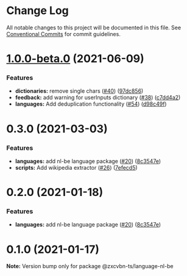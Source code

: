 # Change Log

All notable changes to this project will be documented in this file.
See [Conventional Commits](https://conventionalcommits.org) for commit guidelines.

# [1.0.0-beta.0](https://github.com/zxcvbn-ts/zxcvbn/compare/@zxcvbn-ts/language-nl-be@0.3.0...@zxcvbn-ts/language-nl-be@1.0.0-beta.0) (2021-06-09)


### Features

* **dictionaries:** remove single chars ([#40](https://github.com/zxcvbn-ts/zxcvbn/issues/40)) ([97dc856](https://github.com/zxcvbn-ts/zxcvbn/commit/97dc8562a4176f34c10fbb1cefce8d55cfbae25a))
* **feedback:** add warning for userInputs dictionary ([#38](https://github.com/zxcvbn-ts/zxcvbn/issues/38)) ([c7dd4a2](https://github.com/zxcvbn-ts/zxcvbn/commit/c7dd4a27cdd787b91b0234d88fbf3340738e9027))
* **languages:** Add deduplication functionality ([#54](https://github.com/zxcvbn-ts/zxcvbn/issues/54)) ([d98c49f](https://github.com/zxcvbn-ts/zxcvbn/commit/d98c49f11f05109f16ac4d5fbdd8cb1c0805eb1d))





# 0.3.0 (2021-03-03)


### Features

* **languages:** add nl-be language package ([#20](https://github.com/zxcvbn-ts/zxcvbn/issues/20)) ([8c3547e](https://github.com/zxcvbn-ts/zxcvbn/commit/8c3547ed732f7c1483361cb9189bdd29a646902b))
* **scripts:** Add wikipedia extractor ([#26](https://github.com/zxcvbn-ts/zxcvbn/issues/26)) ([7efecd5](https://github.com/zxcvbn-ts/zxcvbn/commit/7efecd5bc5f54c4786e4091f79e6eba77fee5498))





# 0.2.0 (2021-01-18)


### Features

* **languages:** add nl-be language package ([#20](https://github.com/zxcvbn-ts/zxcvbn/issues/20)) ([8c3547e](https://github.com/zxcvbn-ts/zxcvbn/commit/8c3547ed732f7c1483361cb9189bdd29a646902b))





# 0.1.0 (2021-01-17)

**Note:** Version bump only for package @zxcvbn-ts/language-nl-be
